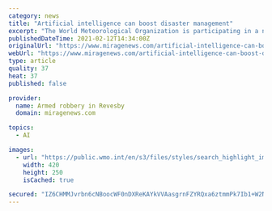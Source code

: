 ```yaml
---
category: news
title: "Artificial intelligence can boost disaster management"
excerpt: "The World Meteorological Organization is participating in a new interdisciplinary Focus Group to contend with the increasing prevalence and severity"
publishedDateTime: 2021-02-12T14:34:00Z
originalUrl: "https://www.miragenews.com/artificial-intelligence-can-boost-disaster-513730/"
webUrl: "https://www.miragenews.com/artificial-intelligence-can-boost-disaster-513730/"
type: article
quality: 37
heat: 37
published: false

provider:
  name: Armed robbery in Revesby
  domain: miragenews.com

topics:
  - AI

images:
  - url: "https://public.wmo.int/en/s3/files/styles/search_highlight_image/public/news/featured_media/adobestock_256451016.jpg?itok=nixq9jqO"
    width: 420
    height: 250
    isCached: true

secured: "IZ6CHMMJvrbn6cNBoocWF0nDXReKAYkVVAasgrnFZYRQxa6ztmmPk7Ib1+W2N2aLNOdEpF3Hfkp4Sew/8P2CqdGJtmC1Vhx5Ktt4xHrZc7tqAQbs4k6GwlqwbG/HyY/7KO2tynGEL4A5VFEQ8Pdmb829ztN6PQjHkUDcb1aZopYbuNBP5A7hel9t6KgJpm+RFS3VgUPL/wOvi7tv49BwHbuAgCbvibTGAGCGtdp9fZLtJL0ShY45KSAvBGGcgXOUv7qUqzGqghzWN1pFRxWCi00ZZVWo0eF2gy29XEShhu0uTF4Ag/7QRQmvw/71Hvpuitfs96Xuabh2msTY9C2z0IMj4gK++LcodHWn408yIOE=;7sZiogDS5QIwBEA05Vu7QQ=="
---
```


